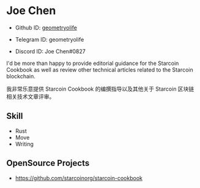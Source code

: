 # Joe Chen

* Github ID: [geometryolife](https://github.com/geometryolife)

* Telegram ID: geometryolife

* Discord ID: Joe Chen#0827

I'd be more than happy to provide editorial guidance for the Starcoin Cookbook as well as review other technical articles related to the Starcoin blockchain.

我非常乐意提供 Starcoin Cookbook 的编撰指导以及其他关于 Starcoin 区块链相关技术文章评审。

## Skill

* Rust
* Move
* Writing

## OpenSource Projects

* https://github.com/starcoinorg/starcoin-cookbook
